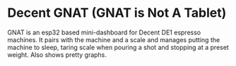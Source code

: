 # Decent GNAT (GNAT is Not A Tablet)

GNAT is an esp32 based mini-dashboard for Decent DE1 espresso machines. It pairs with the machine and a scale and manages putting the machine to sleep, taring scale when pouring a shot and stopping at a preset weight. Also shows pretty graphs. 
